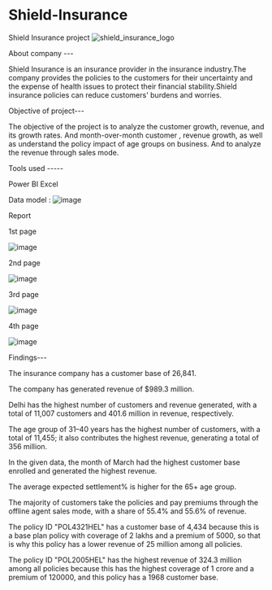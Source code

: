 # Shield-Insurance
Shield Insurance project ![shield_insurance_logo](https://github.com/Devenderreddy9909/Shield-Insurance/assets/139830333/8f7cf6b3-85c4-4b76-ae96-b31f0b26a66d)

About company ---

Shield Insurance is an insurance provider in the insurance industry.The company  provides the policies to the customers for their uncertainty and the expense of health issues to protect their financial stability.Shield insurance policies can reduce customers' burdens and worries.

Objective of project---

The objective of the project is to analyze the customer growth, revenue, and its growth rates. And month-over-month customer , revenue growth, as well as understand the policy impact of age groups on business. 
And to analyze the revenue through sales mode.

Tools used -----

Power BI
Excel

Data model : ![image](https://github.com/Devenderreddy9909/Shield-Insurance/assets/139830333/4542f29d-a0b0-46d6-ba7b-6213b3b17391)

Report 


1st page 

![image](https://github.com/Devenderreddy9909/Shield-Insurance/assets/139830333/0063f92d-dcf2-4653-9725-344ad1f691dc)

2nd page

![image](https://github.com/Devenderreddy9909/Shield-Insurance/assets/139830333/8953076b-d153-49dd-9e7b-05c9faef8d34)

3rd page

![image](https://github.com/Devenderreddy9909/Shield-Insurance/assets/139830333/e41d9f75-9fcb-4875-bd13-cdbaf7b5c915)

4th page 

![image](https://github.com/Devenderreddy9909/Shield-Insurance/assets/139830333/9edaacb5-08cf-421c-a0fe-1ecff37b3696)


Findings---

The insurance company has a customer base of 26,841.

The company has generated revenue of $989.3 million.

Delhi has the highest number of customers and revenue generated, with a total of 11,007 customers and 401.6 million in revenue, respectively.

The age group of 31–40 years has the highest number of customers, with a total of 11,455; it also contributes the highest revenue, generating a total of 356 million.

In the given data, the month of March had the highest customer base enrolled and generated the highest revenue.

The average expected settlement% is higher for the 65+ age group.

The majority of customers take the policies and pay premiums through the offline agent sales mode, with a share of 55.4% and 55.6% of revenue.

The policy ID "POL4321HEL" has a customer base of 4,434 because this is a base plan policy with coverage of 2 lakhs and a premium of 5000, so that is why this policy has a lower revenue of 25 million among all policies.

The policy ID "POL2005HEL" has the highest revenue of 324.3 million among all policies because this has the highest coverage of 1 crore and a premium of 120000, and this policy has a 1968 customer base.







